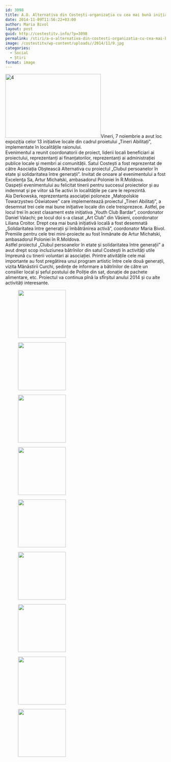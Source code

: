 ```yaml
---
id: 3098
title: A.O. Alternativa din Costești-organizația cu cea mai bună inițiativă locală
date: 2014-11-09T11:56:22+03:00
author: Maria Bivol
layout: post
guid: http://costestitv.info/?p=3098
permalink: /stiri/a-o-alternativa-din-costesti-organizatia-cu-cea-mai-buna-initiativa-locala/
image: /costestitv/wp-content/uploads//2014/11/9.jpg
categories:
  - Social
  - Știri
format: image
---
```

[<img class="alignleft size-medium wp-image-3099" src="/costestitv/wp-content/uploads//2014/11/4-300x200.jpg" alt="4" width="300" height="200" srcset="http://costestitv.ddev.local/costestitv/wp-content/uploads//2014/11/4-300x200.jpg 300w, http://costestitv.ddev.local/costestitv/wp-content/uploads//2014/11/4-90x60.jpg 90w, http://costestitv.ddev.local/costestitv/wp-content/uploads//2014/11/4-180x120.jpg 180w, http://costestitv.ddev.local/costestitv/wp-content/uploads//2014/11/4-95x64.jpg 95w, http://costestitv.ddev.local/costestitv/wp-content/uploads//2014/11/4.jpg 814w" sizes="(max-width: 300px) 100vw, 300px" />](/costestitv/wp-content/uploads//2014/11/4.jpg)Vineri, 7 noiembrie a avut loc expoziția celor 13 inițiative locale din cadrul proietului „Tineri Abilitați”, implementate în localitățile raionului.  
Evenimentul a reunit coordonatorii de proiect, liderii locali beneficiari ai proiectului, reprezentanți ai finanțatorilor, reprezentanți ai administrației publice locale şi membri ai comunității. Satul Costești a fost reprezentat de către Asociația Obștească Alternativa cu proiectul &#8222;Clubul persoanelor în etate și solidaritatea între generații&#8221;. Invitat de onoare al evenimentului a fost Excelenţa Sa, Artur Michałski, ambasadorul Poloniei în R.Moldova.  
Oaspeții evenimentului au felicitat tinerii pentru succesul proiectelor și au indemnat și pe viitor să fie activi în localitățile pe care le reprezintă.  
Ala Derkowska, reprezentanta asociaţiei poloneze „Małopolskie Towarzystwo Oświatowe” care implementează proiectul „Tineri Abilitaţi”, a desemnat trei cele mai bune iniţiative locale din cele treisprezece. Astfel, pe locul trei în acest clasament este iniţiativa „Youth Club Bardar”, coordonator Daniel Valachi; pe locul doi s-a clasat „Art Club” din Văsieni, coordonator Liliana Croitor. Drept cea mai bună iniţiativă locală a fost desemnată „Solidaritatea între generații și îmbătrânirea activă”, coordonator Maria Bivol. Premiile pentru cele trei mini-proiecte au fost înmânate de Artur Michałski, ambasadorul Poloniei în R.Moldova.  
Astfel proiectul &#8222;Clubul persoanelor în etate și solidaritatea între generații&#8221; a avut drept scop incluziunea bătrînilor din satul Costești în activități utile împreună cu tinerii voluntari ai asociației. Printre ativitățile cele mai importante au fost pregătirea unui program artistic între cele două generații, vizita Mănăstirii Curchi, ședințe de informare a bătrînilor de către un consilier local și șeful postului de Poliție din sat, donație de pachete alimentare, etc. Proiectul va continua pînă la sfîrșitul anului 2014 și cu alte activități interesante.

<div id='gallery-15' class='gallery galleryid-3098 gallery-columns-3 gallery-size-thumbnail'>
  <figure class='gallery-item'> 
  
  <div class='gallery-icon landscape'>
    <a href='http://costestitv.ddev.local/stiri/a-o-alternativa-din-costesti-organizatia-cu-cea-mai-buna-initiativa-locala/attachment/1-4/'><img width="150" height="150" src="http://costestitv.ddev.local/costestitv/wp-content/uploads//2014/11/1-150x150.jpg" class="attachment-thumbnail size-thumbnail" alt="" /></a>
  </div></figure><figure class='gallery-item'> 
  
  <div class='gallery-icon landscape'>
    <a href='http://costestitv.ddev.local/stiri/a-o-alternativa-din-costesti-organizatia-cu-cea-mai-buna-initiativa-locala/attachment/2/'><img width="150" height="150" src="http://costestitv.ddev.local/costestitv/wp-content/uploads//2014/11/2-150x150.jpg" class="attachment-thumbnail size-thumbnail" alt="" /></a>
  </div></figure><figure class='gallery-item'> 
  
  <div class='gallery-icon landscape'>
    <a href='http://costestitv.ddev.local/stiri/a-o-alternativa-din-costesti-organizatia-cu-cea-mai-buna-initiativa-locala/attachment/5-2/'><img width="150" height="150" src="http://costestitv.ddev.local/costestitv/wp-content/uploads//2014/11/5-150x150.jpg" class="attachment-thumbnail size-thumbnail" alt="" /></a>
  </div></figure><figure class='gallery-item'> 
  
  <div class='gallery-icon landscape'>
    <a href='http://costestitv.ddev.local/stiri/a-o-alternativa-din-costesti-organizatia-cu-cea-mai-buna-initiativa-locala/attachment/6-2/'><img width="150" height="150" src="http://costestitv.ddev.local/costestitv/wp-content/uploads//2014/11/6-150x150.jpg" class="attachment-thumbnail size-thumbnail" alt="" /></a>
  </div></figure><figure class='gallery-item'> 
  
  <div class='gallery-icon landscape'>
    <a href='http://costestitv.ddev.local/stiri/a-o-alternativa-din-costesti-organizatia-cu-cea-mai-buna-initiativa-locala/attachment/7-2/'><img width="150" height="150" src="http://costestitv.ddev.local/costestitv/wp-content/uploads//2014/11/7-150x150.jpg" class="attachment-thumbnail size-thumbnail" alt="" /></a>
  </div></figure><figure class='gallery-item'> 
  
  <div class='gallery-icon landscape'>
    <a href='http://costestitv.ddev.local/stiri/a-o-alternativa-din-costesti-organizatia-cu-cea-mai-buna-initiativa-locala/attachment/8/'><img width="150" height="150" src="http://costestitv.ddev.local/costestitv/wp-content/uploads//2014/11/8-150x150.jpg" class="attachment-thumbnail size-thumbnail" alt="" /></a>
  </div></figure><figure class='gallery-item'> 
  
  <div class='gallery-icon landscape'>
    <a href='http://costestitv.ddev.local/stiri/a-o-alternativa-din-costesti-organizatia-cu-cea-mai-buna-initiativa-locala/attachment/9/'><img width="150" height="150" src="http://costestitv.ddev.local/costestitv/wp-content/uploads//2014/11/9-150x150.jpg" class="attachment-thumbnail size-thumbnail" alt="" /></a>
  </div></figure><figure class='gallery-item'> 
  
  <div class='gallery-icon landscape'>
    <a href='http://costestitv.ddev.local/stiri/a-o-alternativa-din-costesti-organizatia-cu-cea-mai-buna-initiativa-locala/attachment/10/'><img width="150" height="150" src="http://costestitv.ddev.local/costestitv/wp-content/uploads//2014/11/10-150x150.jpg" class="attachment-thumbnail size-thumbnail" alt="" /></a>
  </div></figure><figure class='gallery-item'> 
  
  <div class='gallery-icon landscape'>
    <a href='http://costestitv.ddev.local/stiri/a-o-alternativa-din-costesti-organizatia-cu-cea-mai-buna-initiativa-locala/attachment/img_1947/'><img width="150" height="150" src="http://costestitv.ddev.local/costestitv/wp-content/uploads//2014/11/IMG_1947-150x150.jpg" class="attachment-thumbnail size-thumbnail" alt="" /></a>
  </div></figure>
</div>